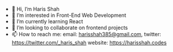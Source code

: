 - 👋 Hi, I’m Haris Shah
- 👀 I’m interested in Front-End Web Development
- 🌱 I’m currently learning React
- 💞️ I’m looking to collaborate on frontend projects
- 📫 How to reach me: 
      email: harisshah385@gmail.com,
      twitter: https://twitter.com/_haris_shah
      website: https://harisshah.codes

<!---
hariscs/hariscs is a ✨ special ✨ repository because its `README.md` (this file) appears on your GitHub profile.
You can click the Preview link to take a look at your changes.
--->
